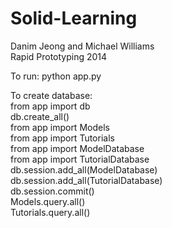 Solid-Learning
==============
Danim Jeong and Michael Williams <br />
Rapid Prototyping 2014 <br />

To run: python app.py

To create database: <br />
from app import db <br />
db.create_all() <br />
from app import Models <br />
from app import Tutorials <br />
from app import ModelDatabase <br />
from app import TutorialDatabase <br />
db.session.add_all(ModelDatabase) <br />
db.session.add_all(TutorialDatabase) <br />
db.session.commit() <br />
Models.query.all() <br />
Tutorials.query.all()